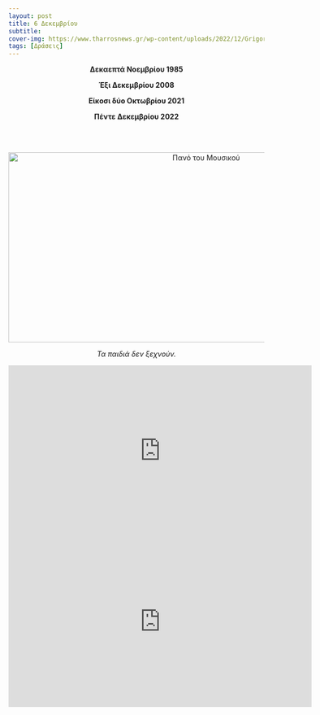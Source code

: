 ```yaml
---
layout: post
title: 6 Δεκεμβρίου 
subtitle: 
cover-img: https://www.tharrosnews.gr/wp-content/uploads/2022/12/Grigoropoulos1-601x402-1.jpg
tags: [Δράσεις]
---
```

<div class="img-with-text">
<p style="text-align:center;"><strong>Δεκαεπτά Νοεμβρίου 1985</strong>
<p style="text-align:center;"><strong>Έξι Δεκεμβρίου 2008</strong>
<p style="text-align:center;"><strong>Είκοσι δύο Οκτωβρίου 2021</strong></p>
<p style="text-align:center;"><strong>Πέντε Δεκεμβρίου 2022</strong></p> <br><br>

<div class="img-with-text">
<p style="text-align:center;">
<img src="https://sgmsc.github.io/site/assets/img/Grig.webpjpg" alt="Πανό του Μουσικού" style="width:763px;height:374px;"></p>
<p style="text-align:center;"> <em> Τα παιδιά δεν ξεχνούν. </em> </p>
</div>


<iframe width="597" height="336" src="https://www.youtube.com/embed/rJiOacPFOjA" title="Κοινοί Θνητοί | Αφιερωμένο" frameborder="0" allow="accelerometer; autoplay; clipboard-write; encrypted-media; gyroscope; picture-in-picture" allowfullscreen></iframe><br>


<iframe width="597" height="336" src="https://www.youtube.com/embed/GrWYXNGXGIo" title="Ο καθηγητής του Αλέξανδρου Γρηγορόπουλου μιλά για τη δολοφονία του μαθητή του" frameborder="0" allow="accelerometer; autoplay; clipboard-write; encrypted-media; gyroscope; picture-in-picture" allowfullscreen></iframe>


